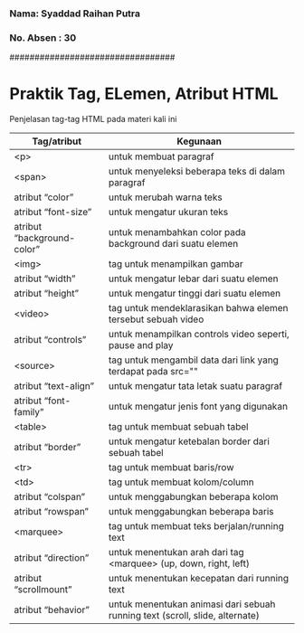 <h3 class="code-line" data-line-start=0 data-line-end=1 ><a id="Nama_Syaddad_Raihan_Putra_0"></a>Nama: Syaddad Raihan Putra</h3>
<h3 class="code-line" data-line-start=1 data-line-end=2 ><a id="No_Absen__30_1"></a>No. Absen : 30</h3>
<p class="has-line-data" data-line-start="2" data-line-end="3">#################################</p>
<h1 class="code-line" data-line-start=3 data-line-end=4 ><a id="Praktik_Tag_ELemen_Atribut_HTML_3"></a>Praktik Tag, ELemen, Atribut HTML</h1>
<p class="has-line-data" data-line-start="5" data-line-end="6">Penjelasan tag-tag HTML pada materi kali ini</p>
<table class="table table-striped table-bordered">
<thead>
<tr>
<th>Tag/atribut</th>
<th>Kegunaan</th>
</tr>
</thead>
<tbody>
<tr>
<td>&lt;p&gt;</td>
<td>untuk membuat paragraf</td>
</tr>
<tr>
<td>&lt;span&gt;</td>
<td>untuk menyeleksi beberapa teks di dalam paragraf</td>
</tr>
<tr>
<td>atribut “color”</td>
<td>untuk merubah warna teks</td>
</tr>
<tr>
<td>atribut “font-size”</td>
<td>untuk mengatur ukuran teks</td>
</tr>
<tr>
<td>atribut “background-color”</td>
<td>untuk menambahkan color pada background dari suatu elemen</td>
</tr>
<tr>
<td>&lt;img&gt;</td>
<td>tag untuk menampilkan gambar</td>
</tr>
<tr>
<td>atribut “width”</td>
<td>untuk mengatur lebar dari suatu elemen</td>
</tr>
<tr>
<td>atribut “height”</td>
<td>untuk mengatur tinggi dari suatu elemen</td>
</tr>
<tr>
<td>&lt;video&gt;</td>
<td>tag untuk mendeklarasikan bahwa elemen tersebut sebuah video</td>
</tr>
<tr>
<td>atribut “controls”</td>
<td>untuk menampilkan controls video seperti, pause and play</td>
</tr>
<tr>
<td>&lt;source&gt;</td>
<td>tag untuk mengambil data dari link yang terdapat pada src=&quot;&quot;</td>
</tr>
<tr>
<td>atribut “text-align”</td>
<td>untuk mengatur tata letak suatu paragraf</td>
</tr>
<tr>
<td>atribut “font-family”</td>
<td>untuk mengatur jenis font yang digunakan</td>
</tr>
<tr>
<td>&lt;table&gt;</td>
<td>tag untuk membuat sebuah tabel</td>
</tr>
<tr>
<td>atribut “border”</td>
<td>untuk mengatur ketebalan border dari sebuah tabel</td>
</tr>
<tr>
<td>&lt;tr&gt;</td>
<td>tag untuk membuat baris/row</td>
</tr>
<tr>
<td>&lt;td&gt;</td>
<td>tag untuk membuat kolom/column</td>
</tr>
<tr>
<td>atribut “colspan”</td>
<td>untuk menggabungkan beberapa kolom</td>
</tr>
<tr>
<td>atribut “rowspan”</td>
<td>untuk menggabungkan beberapa baris</td>
</tr>
<tr>
<td>&lt;marquee&gt;</td>
<td>tag untuk membuat teks berjalan/running text</td>
</tr>
<tr>
<td>atribut “direction”</td>
<td>untuk menentukan arah dari tag &lt;marquee&gt; (up, down, right, left)</td>
</tr>
<tr>
<td>atribut “scrollmount”</td>
<td>untuk menentukan kecepatan dari running text</td>
</tr>
<tr>
<td>atribut “behavior”</td>
<td>untuk menentukan animasi dari sebuah running text (scroll, slide, alternate)</td>
</tr>
</tbody>
</table>
